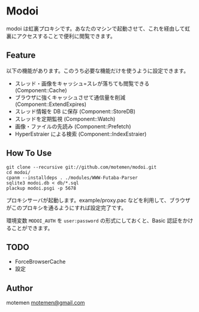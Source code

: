Modoi
=====

modoi は虹裏プロキシです。あなたのマシンで起動させて、これを経由して虹裏にアクセスすることで便利に閲覧できます。

Feature
-------

以下の機能があります。このうち必要な機能だけを使うように設定できます。

 * スレッド・画像をキャッシュ=スレが落ちても閲覧できる (Component::Cache)
 * ブラウザに強くキャッシュさせて通信量を削減 (Component::ExtendExpires)
 * スレッド情報を DB に保存 (Component::StoreDB)
 * スレッドを定期監視 (Component::Watch)
 * 画像・ファイルの先読み (Component::Prefetch)
 * HyperEstraier による検索 (Component::IndexEstraier)

How To Use
----------

	git clone --recursive git://github.com/motemen/modoi.git
	cd modoi/
	cpanm --installdeps . ./modules/WWW-Futaba-Parser
	sqlite3 modoi.db < db/*.sql
	plackup modoi.psgi -p 5678

プロキシサーバが起動します。example/proxy.pac などを利用して、ブラウザがこのプロキシを通るようにすれば設定完了です。

環境変数 `MODOI_AUTH` を `user:password` の形式にしておくと、Basic 認証をかけることができます。

TODO
----

 * ForceBrowserCache
 * 設定

Author
------

motemen <motemen@gmail.com>
